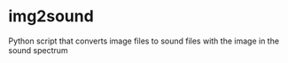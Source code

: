 # img2sound
Python script that converts image files to sound files with the image in the sound spectrum
